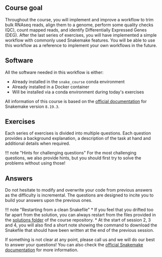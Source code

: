 ## Course goal

Throughout the course, you will implement and improve a workflow to trim bulk RNAseq reads, align them to a genome, perform some quality checks (QC), count mapped reads, and identify Differentially Expressed Genes (DEG). After the last series of exercises, you will have implemented a simple workflow with commonly used Snakemake features. You will be able to use this workflow as a reference to implement your own workflows in the future.

## Software

All the software needed in this workflow is either:

* Already installed in the `snake_course` conda environment
* Already installed in a Docker container
* Will be installed via a conda environment during today's exercises

All information of this course is based on the [official documentation](https://snakemake.readthedocs.io/en/v8.19.3/) for Snakemake version `8.19.3`.

## Exercises

Each series of exercises is divided into multiple questions. Each question provides a background explanation, a description of the task at hand and additional details when required.

!!! note "Hints for challenging questions"
    For the most challenging questions, we also provide hints, but you should first try to solve the problems without using those!

## Answers

Do not hesitate to modify and overwrite your code from previous answers as the difficulty is incremental. The questions are designed to incite you to build your answers upon the previous ones.

!!! note "Restarting from a clean Snakefile"
    * If you feel that you drifted too far apart from the solution, you can always restart from the files provided in the [solutions folder](https://github.com/sib-swiss/containers-snakemake-training/tree/main/docs/solutions_day2/) of the course repository.
    * At the start of session 2, 3 and 4, you will also find a short note showing the command to download the Snakefile that should have been written at the end of the previous session.

If something is not clear at any point, please call us and we will do our best to answer your questions! You can also check the [official Snakemake documentation](https://snakemake.readthedocs.io/en/stable/index.html) for more information.
